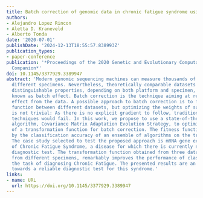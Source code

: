 ```yaml
---
title: Batch correction of genomic data in chronic fatigue syndrome using CMA-ES
authors:
- Alejandro Lopez Rincon
- Aletta D. Kraneveld
- Alberto Tonda
date: '2020-07-01'
publishDate: '2024-12-13T18:55:57.838993Z'
publication_types:
- paper-conference
publication: '*Proceedings of the 2020 Genetic and Evolutionary Computation Conference
  Companion*'
doi: 10.1145/3377929.3389947
abstract: 'Modern genomic sequencing machines can measure thousands of probes from
  different specimens. Nevertheless, theoretically comparable datasets can show considerably
  distinguishable properties, depending on both platform and specimen, a phenomenon
  known as batch effect. Batch correction is the technique aiming at removing this
  effect from the data. A possible approach to batch correction is to find a transformation
  function between different datasets, but optimizing the weights of such a function
  is not trivial: As there is no explicit gradient to follow, traditional optimization
  techniques would fail. In this work, we propose to use a state-of-the-art evolutionary
  algorithm, Covariance Matrix Adaptation Evolution Strategy, to optimize the weights
  of a transformation function for batch correction. The fitness function is driven
  by the classification accuracy of an ensemble of algorithms on the transformed data.
  The case study selected to test the proposed approach is mRNA gene expression data
  of Chronic Fatigue Syndrome, a disease for which there is currently no established
  diagnostic test. The transformation function obtained from three datasets, produced
  from different specimens, remarkably improves the performance of classifiers on
  the task of diagnosing Chronic Fatigue. The presented results are an important steppingstone
  towards a reliable diagnostic test for this syndrome.'
links:
- name: URL
  url: https://doi.org/10.1145/3377929.3389947
---
```

